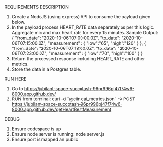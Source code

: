 REQUIREMENTS DESCRIPTION
1. Create a NodeJS (using express) API to consume the payload given below.
2. In the payload process HEART_RATE data separately as per this logic. Aggregate min and max heart rate for every 15 minutes.
Sample Output:
{
	"from_date": "2020-10-06T07:00:00.0Z",
	"to_date": "2020-10-06T07:15:00.0Z",
	"measurement" : {
		"low":"65",
        "high":"120"
	}
}, {
	"from_date": "2020-10-06T07:18:00.0Z",
	"to_date": "2020-10-06T07:23:00.0Z",
	"measurement" : {
		"low":"70",
        "high":"100"
	}
}
3. Return the processed response including HEART_RATE and other metrics.
4. Store the data in a Postgres table.

RUN HERE
1. Go to https://jubilant-space-succotash-96pr996pj47f74w6-8000.app.github.dev/
2. RUN from terminal: curl -d "@clinical_metrics.json" -X POST https://jubilant-space-succotash-96pr996pj47f74w6-8000.app.github.dev/getHeartBeatMeasurement

DEBUG
1. Ensure codespace is up
2. Ensure node server is running: node server.js
3. Ensure port is mapped an public
